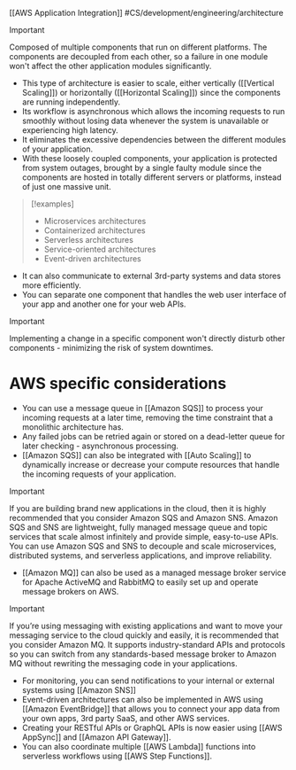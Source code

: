 [[AWS Application Integration]]
#CS/development/engineering/architecture


>[!Important]
>Composed of multiple components that run on different platforms. The components are decoupled from each other, so a failure in one module won't affect the other application modules significantly.

- This type of architecture is easier to scale, either vertically ([[Vertical Scaling]]) or horizontally ([[Horizontal Scaling]]) since the components are running independently. 
- Its workflow is asynchronous which allows the incoming requests to run smoothly without losing data whenever the system is unavailable or experiencing high latency.   
- It eliminates the excessive dependencies between the different modules of your application. 
- With these loosely coupled components,  your application is protected from system outages, brought by a single faulty module since the components are hosted in totally different servers or platforms, instead of just one massive unit. 

>[!examples]
>- Microservices architectures
>- Containerized architectures
>- Serverless architectures
>- Service-oriented architectures
>- Event-driven architectures

- It can also communicate to external 3rd-party systems and data stores more efficiently.
- You can separate one component that handles the web user interface of your app and another one for your web APIs.

>[!important]
>Implementing a change in a specific component won't directly disturb other components - minimizing the risk of system downtimes. 

# AWS specific considerations


- You can use a message queue in [[Amazon SQS]] to process your incoming requests at a later time, removing the time constraint that a monolithic architecture has. 
- Any failed jobs can be retried again or stored on a dead-letter queue for later checking - asynchronous processing.
- [[Amazon SQS]] can also be integrated with [[Auto Scaling]] to dynamically increase or decrease your compute resources that handle the incoming requests of your application.

>[!important]
>If you are building brand new applications in the cloud, then it is highly recommended that you consider Amazon SQS and Amazon SNS. Amazon SQS and SNS are lightweight, fully managed message queue and topic services that scale almost infinitely and provide simple, easy-to-use APIs. You can use Amazon SQS and SNS to decouple and scale microservices, distributed systems, and serverless applications, and improve reliability.


- [[Amazon MQ]] can also be used as a managed message broker service for Apache ActiveMQ and RabbitMQ to easily set up and operate message brokers on AWS. 

>[!important]
>If you’re using messaging with existing applications and want to move your messaging service to the cloud quickly and easily, it is recommended that you consider Amazon MQ. It supports industry-standard APIs and protocols so you can switch from any standards-based message broker to Amazon MQ without rewriting the messaging code in your applications.




- For monitoring, you can send notifications to your internal or external systems using [[Amazon SNS]]
- Event-driven architectures can also be implemented in AWS using [[Amazon EventBridge]] that allows you to connect your app data from your own apps, 3rd party SaaS, and other AWS services.
- Creating your RESTful APIs or GraphQL APIs is now easier using [[AWS AppSync]] and [[Amazon API Gateway]].  
- You can also coordinate multiple [[AWS Lambda]] functions into serverless workflows using [[AWS Step Functions]]. 
